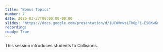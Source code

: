 ```yaml
---
title: "Bonus Topics"
number: 7
date: 2025-03-27T00:00:00-00:00
slides: "https://docs.google.com/presentation/d/1UCWVnwsLThOpFi-E58KwKnKx1eRfbaQKeL6TMyR6WlI/edit?usp=sharing"
recording:
ready: True
---
```


This session introduces students to Collisions. 
